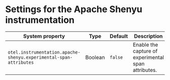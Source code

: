# Settings for the Apache Shenyu instrumentation

| System property                                                     | Type    | Default | Description                                                                                 |
|---------------------------------------------------------------------| ------- | ------- |---------------------------------------------------------------------------------------------|
| `otel.instrumentation.apache-shenyu.experimental-span-attributes`   | Boolean | `false` | Enable the capture of experimental span attributes.                                         |
